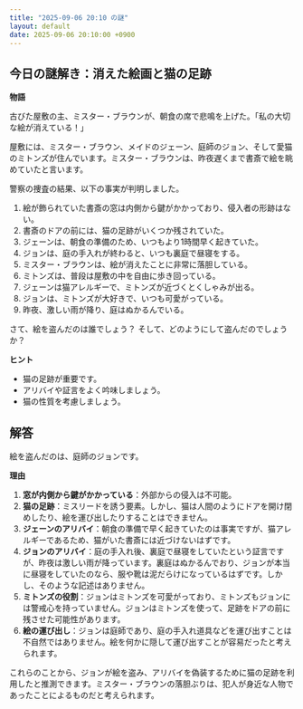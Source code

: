 ```yaml
---
title: "2025-09-06 20:10 の謎"
layout: default
date: 2025-09-06 20:10:00 +0900
---
```

## 今日の謎解き：消えた絵画と猫の足跡

**物語**

古びた屋敷の主、ミスター・ブラウンが、朝食の席で悲鳴を上げた。「私の大切な絵が消えている！」

屋敷には、ミスター・ブラウン、メイドのジェーン、庭師のジョン、そして愛猫のミトンズが住んでいます。ミスター・ブラウンは、昨夜遅くまで書斎で絵を眺めていたと言います。

警察の捜査の結果、以下の事実が判明しました。

1.  絵が飾られていた書斎の窓は内側から鍵がかかっており、侵入者の形跡はない。
2.  書斎のドアの前には、猫の足跡がいくつか残されていた。
3.  ジェーンは、朝食の準備のため、いつもより1時間早く起きていた。
4.  ジョンは、庭の手入れが終わると、いつも裏庭で昼寝をする。
5.  ミスター・ブラウンは、絵が消えたことに非常に落胆している。
6.  ミトンズは、普段は屋敷の中を自由に歩き回っている。
7.  ジェーンは猫アレルギーで、ミトンズが近づくとくしゃみが出る。
8.  ジョンは、ミトンズが大好きで、いつも可愛がっている。
9.  昨夜、激しい雨が降り、庭はぬかるんでいる。

さて、絵を盗んだのは誰でしょう？ そして、どのようにして盗んだのでしょうか？

**ヒント**

*   猫の足跡が重要です。
*   アリバイや証言をよく吟味しましょう。
*   猫の性質を考慮しましょう。

## 解答

絵を盗んだのは、庭師のジョンです。

**理由**

1.  **窓が内側から鍵がかかっている**：外部からの侵入は不可能。
2.  **猫の足跡**：ミスリードを誘う要素。しかし、猫は人間のようにドアを開け閉めしたり、絵を運び出したりすることはできません。
3.  **ジェーンのアリバイ**：朝食の準備で早く起きていたのは事実ですが、猫アレルギーであるため、猫がいた書斎には近づけないはずです。
4.  **ジョンのアリバイ**：庭の手入れ後、裏庭で昼寝をしていたという証言ですが、昨夜は激しい雨が降っています。裏庭はぬかるんでおり、ジョンが本当に昼寝をしていたのなら、服や靴は泥だらけになっているはずです。しかし、そのような記述はありません。
5.  **ミトンズの役割**：ジョンはミトンズを可愛がっており、ミトンズもジョンには警戒心を持っていません。ジョンはミトンズを使って、足跡をドアの前に残させた可能性があります。
6.  **絵の運び出し**：ジョンは庭師であり、庭の手入れ道具などを運び出すことは不自然ではありません。絵を何かに隠して運び出すことが容易だったと考えられます。

これらのことから、ジョンが絵を盗み、アリバイを偽装するために猫の足跡を利用したと推測できます。ミスター・ブラウンの落胆ぶりは、犯人が身近な人物であったことによるものだと考えられます。
